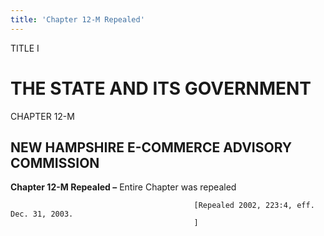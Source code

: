 ```yaml
---
title: 'Chapter 12-M Repealed'
---
```


TITLE I
                                             
THE STATE AND ITS GOVERNMENT
============================

CHAPTER 12-M
                                             
NEW HAMPSHIRE E-COMMERCE ADVISORY COMMISSION
--------------------------------------------

**Chapter 12-M Repealed –** Entire Chapter was repealed


                                             [Repealed 2002, 223:4, eff. Dec. 31, 2003.
                                             ]
